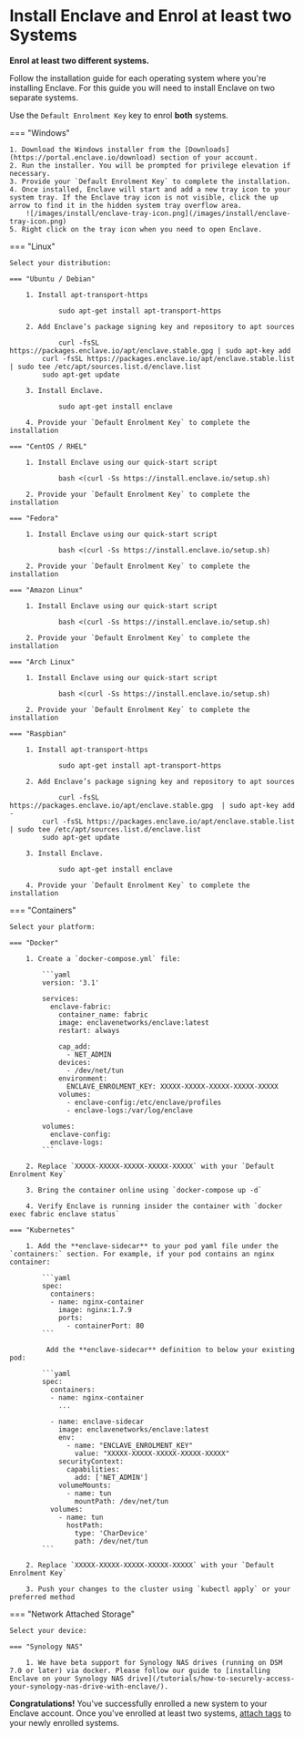 # Install Enclave and Enrol at least two Systems

**Enrol at least two different systems.**

Follow the installation guide for each operating system where you're installing Enclave. For this guide you will need to install Enclave on two separate systems.

Use the `Default Enrolment Key` key to enrol **both** systems.

=== "Windows"

    1. Download the Windows installer from the [Downloads](https://portal.enclave.io/download) section of your account.
    2. Run the installer. You will be prompted for privilege elevation if necessary.
    3. Provide your `Default Enrolment Key` to complete the installation.
    4. Once installed, Enclave will start and add a new tray icon to your system tray. If the Enclave tray icon is not visible, click the up arrow to find it in the hidden system tray overflow area.
        ![/images/install/enclave-tray-icon.png](/images/install/enclave-tray-icon.png)
    5. Right click on the tray icon when you need to open Enclave.

=== "Linux"

    Select your distribution:

    === "Ubuntu / Debian"

        1. Install apt-transport-https

                sudo apt-get install apt-transport-https

        2. Add Enclave’s package signing key and repository to apt sources

                curl -fsSL https://packages.enclave.io/apt/enclave.stable.gpg | sudo apt-key add
            curl -fsSL https://packages.enclave.io/apt/enclave.stable.list | sudo tee /etc/apt/sources.list.d/enclave.list
            sudo apt-get update

        3. Install Enclave.

                sudo apt-get install enclave

        4. Provide your `Default Enrolment Key` to complete the installation

    === "CentOS / RHEL"
    
        1. Install Enclave using our quick-start script

                bash <(curl -Ss https://install.enclave.io/setup.sh)

        2. Provide your `Default Enrolment Key` to complete the installation

    === "Fedora"

        1. Install Enclave using our quick-start script

                bash <(curl -Ss https://install.enclave.io/setup.sh)

        2. Provide your `Default Enrolment Key` to complete the installation

    === "Amazon Linux"

        1. Install Enclave using our quick-start script

                bash <(curl -Ss https://install.enclave.io/setup.sh)

        2. Provide your `Default Enrolment Key` to complete the installation

    === "Arch Linux"

        1. Install Enclave using our quick-start script

                bash <(curl -Ss https://install.enclave.io/setup.sh)

        2. Provide your `Default Enrolment Key` to complete the installation

    === "Raspbian"

        1. Install apt-transport-https

                sudo apt-get install apt-transport-https

        2. Add Enclave’s package signing key and repository to apt sources

                curl -fsSL https://packages.enclave.io/apt/enclave.stable.gpg  | sudo apt-key add -
            curl -fsSL https://packages.enclave.io/apt/enclave.stable.list | sudo tee /etc/apt/sources.list.d/enclave.list
            sudo apt-get update

        3. Install Enclave.

                sudo apt-get install enclave

        4. Provide your `Default Enrolment Key` to complete the installation

=== "Containers"

    Select your platform:

    === "Docker"

        1. Create a `docker-compose.yml` file:

            ```yaml
            version: '3.1'

            services:
              enclave-fabric:
                container_name: fabric
                image: enclavenetworks/enclave:latest
                restart: always

                cap_add:
                  - NET_ADMIN
                devices:
                  - /dev/net/tun
                environment:
                  ENCLAVE_ENROLMENT_KEY: XXXXX-XXXXX-XXXXX-XXXXX-XXXXX
                volumes:
                  - enclave-config:/etc/enclave/profiles
                  - enclave-logs:/var/log/enclave

            volumes:
              enclave-config:
              enclave-logs:
            ```

        2. Replace `XXXXX-XXXXX-XXXXX-XXXXX-XXXXX` with your `Default Enrolment Key`

        3. Bring the container online using `docker-compose up -d`

        4. Verify Enclave is running insider the container with `docker exec fabric enclave status`

    === "Kubernetes"

        1. Add the **enclave-sidecar** to your pod yaml file under the `containers:` section. For example, if your pod contains an nginx container:

            ```yaml
            spec:
              containers:
              - name: nginx-container
                image: nginx:1.7.9
                ports:
                  - containerPort: 80
            ```

             Add the **enclave-sidecar** definition to below your existing pod:

            ```yaml
            spec:
              containers:
              - name: nginx-container
                ...
                
              - name: enclave-sidecar
                image: enclavenetworks/enclave:latest
                env:
                  - name: "ENCLAVE_ENROLMENT_KEY"
                    value: "XXXXX-XXXXX-XXXXX-XXXXX-XXXXX"
                securityContext:
                  capabilities:
                    add: ['NET_ADMIN']
                volumeMounts:
                  - name: tun
                    mountPath: /dev/net/tun
              volumes:
                - name: tun
                  hostPath:
                    type: 'CharDevice'
                    path: /dev/net/tun
            ```

        2. Replace `XXXXX-XXXXX-XXXXX-XXXXX-XXXXX` with your `Default Enrolment Key`

        3. Push your changes to the cluster using `kubectl apply` or your preferred method


=== "Network Attached Storage"

    Select your device:

    === "Synology NAS"

        1. We have beta support for Synology NAS drives (running on DSM 7.0 or later) via docker. Please follow our guide to [installing Enclave on your Synology NAS drive](/tutorials/how-to-securely-access-your-synology-nas-drive-with-enclave/).

**Congratulations!** You've successfully enrolled a new system to your Enclave account. Once you've enrolled at least two systems, [attach tags](/getting-started/attach-tags) to your newly enrolled systems.